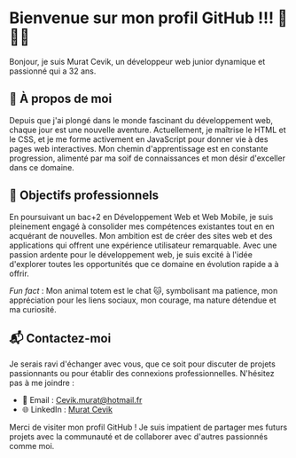 
# Bienvenue sur mon profil GitHub !!! :vulcan_salute::vulcan_salute::vulcan_salute:

Bonjour, je suis Murat Cevik, un développeur web junior dynamique et passionné qui a 32 ans. 

## 📘 À propos de moi

Depuis que j'ai plongé dans le monde fascinant du développement web, chaque jour est une nouvelle aventure. Actuellement, je maîtrise le HTML et le CSS, et je me forme activement en JavaScript pour donner vie à des pages web interactives. Mon chemin d'apprentissage est en constante progression, alimenté par ma soif de connaissances et mon désir d'exceller dans ce domaine.

## 🎯 Objectifs professionnels

En poursuivant un bac+2 en Développement Web et Web Mobile, je suis pleinement engagé à consolider mes compétences existantes tout en en acquérant de nouvelles. Mon ambition est de créer des sites web et des applications qui offrent une expérience utilisateur remarquable. Avec une passion ardente pour le développement web, je suis excité à l'idée d'explorer toutes les opportunités que ce domaine en évolution rapide a à offrir.

*Fun fact* : Mon animal totem est le chat 🐱, symbolisant ma patience, mon appréciation pour les liens sociaux, mon courage, ma nature détendue et ma curiosité.

## 📬 Contactez-moi

Je serais ravi d'échanger avec vous, que ce soit pour discuter de projets passionnants ou pour établir des connexions professionnelles. N'hésitez pas à me joindre :

- 📧 Email : [Cevik.murat@hotmail.fr](mailto:Cevik.murat@hotmail.fr)
- 🌐 LinkedIn : [Murat Cevik](www.linkedin.com/in/murat-cevik-205925289)

Merci de visiter mon profil GitHub ! Je suis impatient de partager mes futurs projets avec la communauté et de collaborer avec d'autres passionnés comme moi.
